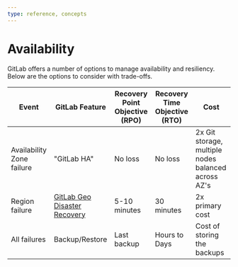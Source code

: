 ```yaml
---
type: reference, concepts
---
```


# Availability

GitLab offers a number of options to manage availability and resiliency. Below are the options to consider with trade-offs.

| Event | GitLab Feature | Recovery Point Objective (RPO) | Recovery Time Objective (RTO) | Cost |
| ----- | -------------- | --- | --- | ---- |
| Availability Zone failure | "GitLab HA" | No loss | No loss | 2x Git storage, multiple nodes balanced across AZ's |
| Region failure | [GitLab Geo Disaster Recovery](../geo/disaster_recovery/index.md) | 5-10 minutes | 30 minutes | 2x primary cost |
| All failures | Backup/Restore | Last backup | Hours to Days | Cost of storing the backups |
